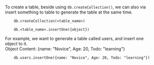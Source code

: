 To create a table, beside using `db.createCollection()`, we can also via insert something to table to generate the table at the same time.

```shell
    db.createCollection(<table_name>)
```

```shell
    db.<table_name>.insertOne({object})
```


For example, we want to generate a table called users, and insert one object to it. 
<br>
Object Content: {name: "Novice", Age: 20, Todo: "learning"}

```shell
    db.users.insertOne({name: "Novice", Age: 20, Todo: "learning"})
```
